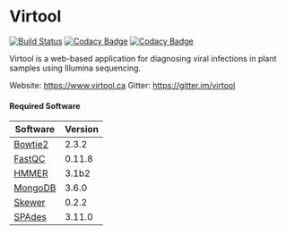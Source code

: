 Virtool
=======

[![Build Status](https://travis-ci.org/virtool/virtool.svg?branch=master)](https://travis-ci.org/virtool/virtool)
[![Codacy Badge](https://api.codacy.com/project/badge/Grade/6b163267c1e74579862474edf3946e12)](https://www.codacy.com/app/virtool/virtool?utm_source=github.com&amp;utm_medium=referral&amp;utm_content=virtool/virtool&amp;utm_campaign=Badge_Grade)
[![Codacy Badge](https://api.codacy.com/project/badge/Coverage/6b163267c1e74579862474edf3946e12)](https://www.codacy.com/app/virtool/virtool?utm_source=github.com&utm_medium=referral&utm_content=virtool/virtool&utm_campaign=Badge_Coverage)

Virtool is a web-based application for diagnosing viral infections in plant samples using Illumina sequencing. 
  
Website: https://www.virtool.ca
Gitter: https://gitter.im/virtool

#### Required Software

| Software                                                            | Version |
|---------------------------------------------------------------------|---------|
| [Bowtie2](http://bowtie-bio.sourceforge.net/bowtie2/index.shtml)    | 2.3.2   |
| [FastQC](https://www.bioinformatics.babraham.ac.uk/projects/fastqc) | 0.11.8  |
| [HMMER](http://hmmer.org/)                                          | 3.1b2   |
| [MongoDB](https://www.mongodb.com/)                                 | 3.6.0   |
| [Skewer](https://github.com/relipmoc/skewer)                        | 0.2.2   |
| [SPAdes](http://cab.spbu.ru/software/spades/)                       | 3.11.0  |
